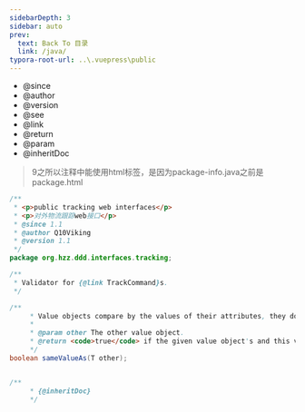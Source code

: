 ```yaml
---
sidebarDepth: 3
sidebar: auto
prev:
  text: Back To 目录
  link: /java/
typora-root-url: ..\.vuepress\public
---
```




- @since
- @author
- @version
- @see
- @link
- @return
- @param
- @inheritDoc

> 9之所以注释中能使用html标签，是因为package-info.java之前是package.html

```java
/**
 * <p>public tracking web interfaces</p>
 * <p>对外物流跟踪web接口</p>
 * @since 1.1
 * @author Q10Viking
 * @version 1.1
 */
package org.hzz.ddd.interfaces.tracking;
```



```java
/**
 * Validator for {@link TrackCommand}s.
 */
```

```java
/**
     * Value objects compare by the values of their attributes, they don't have an identity.
     *
     * @param other The other value object.
     * @return <code>true</code> if the given value object's and this value object's attributes are the same.
     */
boolean sameValueAs(T other);
```



```java

/**
     * {@inheritDoc}
     */
```

